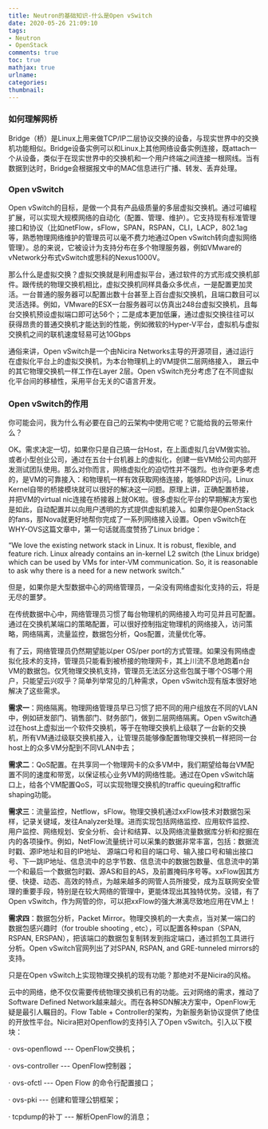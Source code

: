 ```yaml
---
title: Neutron的基础知识-什么是Open vSwitch
date: 2020-05-26 21:09:10
tags: 
- Neutron
- OpenStack
comments: true
toc: true
mathjax: true
urlname:
categories:
thumbnail:
---
```


### 如何理解网桥

Bridge（桥）是Linux上用来做TCP/IP二层协议交换的设备，与现实世界中的交换机功能相似。Bridge设备实例可以和Linux上其他网络设备实例连接，既attach一个从设备，类似于在现实世界中的交换机和一个用户终端之间连接一根网线。当有数据到达时，Bridge会根据报文中的MAC信息进行广播、转发、丢弃处理。

### Open vSwitch

Open vSwitch的目标，是做一个具有产品级质量的多层虚拟交换机。通过可编程扩展，可以实现大规模网络的自动化（配置、管理、维护）。它支持现有标准管理接口和协议（比如netFlow，sFlow，SPAN，RSPAN，CLI，LACP，802.1ag等，熟悉物理网络维护的管理员可以毫不费力地通过Open vSwitch转向虚拟网络管理）。总的来说，它被设计为支持分布在多个物理服务器，例如VMware的vNetwork分布式vSwitch或思科的Nexus1000V。

那么什么是虚拟交换？虚拟交换就是利用虚拟平台，通过软件的方式形成交换机部件。跟传统的物理交换机相比，虚拟交换机同样具备众多优点，一是配置更加灵活。一台普通的服务器可以配置出数十台甚至上百台虚拟交换机，且端口数目可以灵活选择。例如，VMware的ESX一台服务器可以仿真出248台虚拟交换机，且每台交换机预设虚拟端口即可达56个；二是成本更加低廉，通过虚拟交换往往可以获得昂贵的普通交换机才能达到的性能，例如微软的Hyper-V平台，虚拟机与虚拟交换机之间的联机速度轻易可达10Gbps



通俗来讲，Open vSwitch是一个由Nicira Networks主导的开源项目，通过运行在虚拟化平台上的虚拟交换机，为本台物理机上的VM提供二层网络接入， 跟云中的其它物理交换机一样工作在Layer 2层。Open vSwitch充分考虑了在不同虚拟化平台间的移植性，采用平台无关的C语言开发。

### Open vSwitch的作用

你可能会问，我为什么有必要在自己的云架构中使用它呢？它能给我的云带来什么？

OK。需求决定一切，如果你只是自己搞一台Host，在上面虚拟几台VM做实验。或者小型创业公司，通过在五台十台机器上的虚拟化，创建一些VM给公司内部开发测试团队使用。那么对你而言，网络虚拟化的迫切性并不强烈。也许你更多考虑的，是VM的可靠接入：和物理机一样有效获取网络连接，能够RDP访问。Linux Kernel自带的桥接模块就可以很好的解决这一问题。原理上讲，正确配置桥接，并把VM的virtual nic连接在桥接器上就OK啦。很多虚拟化平台的早期解决方案也是如此，自动配置并以向用户透明的方式提供虚拟机接入。如果你是OpenStack的fans，那Nova就更好地帮你完成了一系列网络接入设置。Open vSwitch在WHY-OVS这篇文章中，第一句话就高度赞扬了Linux bridge：

“We love the existing network stack in Linux. It is robust, flexible, and feature rich. Linux already contains an in-kernel L2 switch (the Linux bridge) which can be used by VMs for inter-VM communication. So, it is reasonable to ask why there is a need for a new network switch.”

但是，如果你是大型数据中心的网络管理员，一朵没有网络虚拟化支持的云，将是无尽的噩梦。

在传统数据中心中，网络管理员习惯了每台物理机的网络接入均可见并且可配置。通过在交换机某端口的策略配置，可以很好控制指定物理机的网络接入，访问策略，网络隔离，流量监控，数据包分析，Qos配置，流量优化等。



有了云，网络管理员仍然期望能以per OS/per port的方式管理。如果没有网络虚拟化技术的支持，管理员只能看到被桥接的物理网卡，其上川流不息地跑着n台VM的数据包。仅凭物理交换机支持，管理员无法区分这些包属于哪个OS哪个用户，只能望云兴叹乎？简单列举常见的几种需求，Open vSwitch现有版本很好地解决了这些需求。

**需求一**：网络隔离。物理网络管理员早已习惯了把不同的用户组放在不同的VLAN中，例如研发部门、销售部门、财务部门，做到二层网络隔离。Open vSwitch通过在host上虚拟出一个软件交换机，等于在物理交换机上级联了一台新的交换机，所有VM通过级联交换机接入，让管理员能够像配置物理交换机一样把同一台host上的众多VM分配到不同VLAN中去；



  **需求二**：QoS配置。在共享同一个物理网卡的众多VM中，我们期望给每台VM配置不同的速度和带宽，以保证核心业务VM的网络性能。通过在Open vSwitch端口上，给各个VM配置QoS，可以实现物理交换机的traffic queuing和traffic shaping功能。



  **需求三**：流量监控，Netflow，sFlow。物理交换机通过xxFlow技术对数据包采样，记录关键域，发往Analyzer处理。进而实现包括网络监控、应用软件监控、用户监控、网络规划、安全分析、会计和结算、以及网络流量数据库分析和挖掘在内的各项操作。例如，NetFlow流量统计可以采集的数据非常丰富，包括：数据流时戳、源IP地址和目的IP地址、 源端口号和目的端口号、输入接口号和输出接口号、下一跳IP地址、信息流中的总字节数、信息流中的数据包数量、信息流中的第一个和最后一个数据包时戳、源AS和目的AS，及前置掩码序号等。xxFlow因其方便、快捷、动态、高效的特点，为越来越多的网管人员所接受，成为互联网安全管理的重要手段，特别是在较大网络的管理中，更能体现出其独特优势。没错，有了Open vSwitch，作为网管的你，可以把xxFlow的强大淋漓尽致地应用在VM上！

 **需求四**：数据包分析，Packet Mirror。物理交换机的一大卖点，当对某一端口的数据包感兴趣时（for trouble shooting , etc），可以配置各种span（SPAN, RSPAN, ERSPAN），把该端口的数据包复制转发到指定端口，通过抓包工具进行分析。Open vSwitch官网列出了对SPAN, RSPAN, and GRE-tunneled mirrors的支持。

只是在Open vSwitch上实现物理交换机的现有功能？那绝对不是Nicira的风格。



云中的网络，绝不仅仅需要传统物理交换机已有的功能。云对网络的需求，推动了Software Defined Network越来越火。而在各种SDN解决方案中，OpenFlow无疑是最引人瞩目的。Flow Table + Controller的架构，为新服务新协议提供了绝佳的开放性平台。Nicira把对Openflow的支持引入了Open vSwitch。引入以下模块：



·      ovs-openflowd --- OpenFlow交换机；

·      ovs-controller --- OpenFlow控制器；

·      ovs-ofctl --- Open Flow 的命令行配置接口；

·      ovs-pki --- 创建和管理公钥框架；

·      tcpdump的补丁 --- 解析OpenFlow的消息；